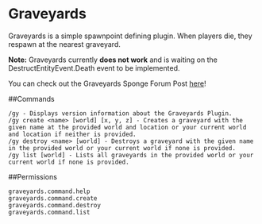 # Graveyards
Graveyards is a simple spawnpoint defining plugin. When players die, they respawn at the nearest graveyard.

**Note:** Graveyards currently **does not work** and is waiting on the DestructEntityEvent.Death event to be implemented.

You can check out the Graveyards Sponge Forum Post [here](https://forums.spongepowered.org/t/wip-graveyards-v0-1-0-pre-defined-spawnpoints-for-players/9575 "Graveyards Sponge Forum Post")!
 
##Commands
```
/gy - Displays version information about the Graveyards Plugin.
/gy create <name> [world] [x, y, z] - Creates a graveyard with the given name at the provided world and location or your current world and location if neither is provided.
/gy destroy <name> [world] - Destroys a graveyard with the given name in the provided world or your current world if none is provided.
/gy list [world] - Lists all graveyards in the provided world or your current world if none is provided.
```

##Permissions
```
graveyards.command.help
graveyards.command.create
graveyards.command.destroy
graveyards.command.list
```
